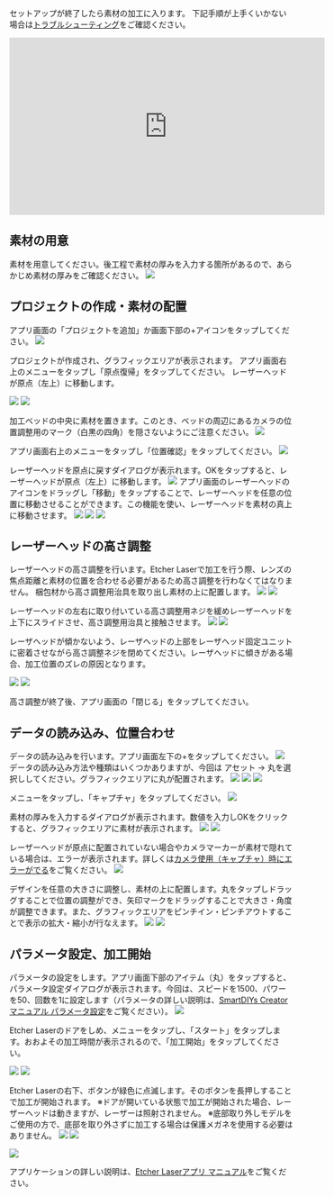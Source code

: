 セットアップが終了したら素材の加工に入ります。
下記手順が上手くいかない場合は<a target="_blank" href="https://www.smartdiys.com/support/product/el-trouble/">トラブルシューティング</a>をご確認ください。

<div class="iframe-content">
<iframe width="560" height="315" src="https://www.youtube.com/embed/rd3ESCfDGqQ" frameborder="0" allow="accelerometer; autoplay; encrypted-media; gyroscope; picture-in-picture" allowfullscreen></iframe>
</div>

## 素材の用意
素材を用意してください。後工程で素材の厚みを入力する箇所があるので、あらかじめ素材の厚みをご確認ください。
<img src="./images/first_processing_pc_1.jpg">

## プロジェクトの作成・素材の配置
アプリ画面の「プロジェクトを追加」か画面下部の+アイコンをタップしてください。
<img src="./images/first_processing_mobile_1.jpg">

プロジェクトが作成され、グラフィックエリアが表示されます。
アプリ画面右上のメニューをタップし「原点復帰」をタップしてください。
レーザーヘッドが原点（左上）に移動します。

<img src="./images/first_processing_mobile_2.jpg">
<img src="./images/first_processing_mobile_3.jpg">

加工ベッドの中央に素材を置きます。このとき、ベッドの周辺にあるカメラの位置調整用のマーク（白黒の四角）を隠さないようにご注意ください。
<img src="./images/first_processing_pc_5.jpg">

アプリ画面右上のメニューをタップし「位置確認」をタップしてください。
<img src="./images/first_processing_mobile_4.jpg">

レーザーヘッドを原点に戻すダイアログが表示れます。OKをタップすると、レーザーヘッドが原点（左上）に移動します。
<img src="./images/first_processing_mobile_5.jpg">
アプリ画面のレーザーヘッドのアイコンをドラッグし「移動」をタップすることで、レーザーヘッドを任意の位置に移動させることができます。この機能を使い、レーザーヘッドを素材の真上に移動させます。
<img src="./images/first_processing_mobile_6.jpg">
<img src="./images/first_processing_mobile_7.jpg">
<img src="./images/first_processing_pc_8.jpg">

## レーザーヘッドの高さ調整
レーザーヘッドの高さ調整を行います。Etcher Laserで加工を行う際、レンズの焦点距離と素材の位置を合わせる必要があるため高さ調整を行わなくてはなりません。
梱包材から高さ調整用治具を取り出し素材の上に配置します。
<img src="./images/hardware_setup_11.jpg">
<img src="./images/first_processing_pc_9.jpg">

レーザーヘッドの左右に取り付いている高さ調整用ネジを緩めレーザーヘッドを上下にスライドさせ、高さ調整用治具と接触させます。
<img src="./images/first_processing_pc_10.jpg">
<img src="./images/first_processing_pc_8.png">

レーザヘッドが傾かないよう、レーザヘッドの上部をレーザヘッド固定ユニットに密着させながら高さ調整ネジを閉めてください。レーザヘッドに傾きがある場合、加工位置のズレの原因となります。

<img src="./images/first_processing_pc_21.jpg">

<img src="./images/first_processing_pc_22.gif">

高さ調整が終了後、アプリ画面の「閉じる」をタップしてください。

## データの読み込み、位置合わせ
データの読み込みを行います。アプリ画面左下の+をタップしてください。
<img src="./images/first_processing_mobile_8.jpg">
データの読み込み方法や種類はいくつかありますが、今回は アセット → 丸を選択ししてください。グラフィックエリアに丸が配置されます。
<img src="./images/first_processing_mobile_9.jpg">
<img src="./images/first_processing_mobile_10.jpg">
<img src="./images/first_processing_mobile_11.jpg">

メニューをタップし、「キャプチャ」をタップしてください。
<img src="./images/first_processing_mobile_12.jpg">

素材の厚みを入力するダイアログが表示されます。数値を入力しOKをクリックすると、グラフィックエリアに素材が表示されます。
<img src="./images/first_processing_mobile_13.jpg">
<img src="./images/first_processing_mobile_14.jpg">

レーザーヘッドが原点に配置されていない場合やカメラマーカーが素材で隠れている場合は、エラーが表示されます。詳しくは<a target="_blank" href="https://www.smartdiys.com/support/product/el-trouble/camera-3/">カメラ使用（キャプチャ）時にエラーがでる</a>をご覧ください。
<img src="./images/first_processing_mobile_15.jpg">


デザインを任意の大きさに調整し、素材の上に配置します。丸をタップしドラッグすることで位置の調整ができ、矢印マークをドラッグすることで大きさ・角度が調整できます。また、グラフィックエリアをピンチイン・ピンチアウトすることで表示の拡大・縮小が行なえます。
<img src="./images/first_processing_mobile_16.jpg">
<img src="./images/first_processing_mobile_17.jpg">



## パラメータ設定、加工開始
パラメータの設定をします。アプリ画面下部のアイテム（丸）をタップすると、パラメータ設定ダイアログが表示されます。今回は、スピードを1500、パワーを50、回数を1に設定します（パラメータの詳しい説明は、[SmartDIYs Creator マニュアル パラメータ設定](https://www.smartdiys.com/manual/el-mobile-parameter/)をご覧ください）。
<img src="./images/first_processing_mobile_18.jpg">


Etcher Laserのドアをしめ、メニューをタップし、「スタート」をタップします。おおよその加工時間が表示されるので、「加工開始」をタップしてください。

<img src="./images/first_processing_mobile_19.jpg">
<img src="./images/first_processing_mobile_20.jpg">


Etcher Laserの右下、ボタンが緑色に点滅します。そのボタンを長押しすることで加工が開始されます。
※ドアが開いている状態で加工が開始された場合、レーザーヘッドは動きますが、レーザーは照射されません。
※底部取り外しモデルをご使用の方で、底部を取り外さずに加工する場合は保護メガネを使用する必要はありません。
<img src="./images/first_processing_mobile_21.jpg">
<img src="./images/first_processing_mobile_22.jpg">

<img src="./images/first_processing_pc_20.jpg">

アプリケーションの詳しい説明は、[Etcher Laserアプリ マニュアル](https://www.smartdiys.com/manual/el-mobile-about/)をご覧ください。
